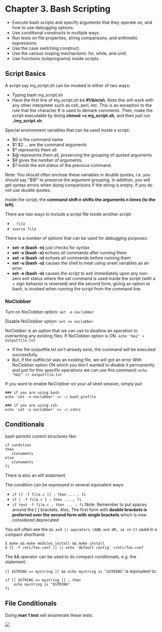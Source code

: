 # Chapter 3. Bash Scripting

- Execute bash scripts and specify arguments that they operate on, and how to use debugging options.
- Use conditional constructs in multiple ways.
- Run tests on file properties, string comparisons, and arithmetic expressions.
- Use the case switching construct.
- Use the various looping mechanisms: for, while, and until.
- Use functions (subprograms) inside scripts.

## Script Basics

A script say my_script.sh can be invoked in either of two ways:

- Typing bash my_script.sh
- Have the first line of my_script.sh be **#!/bin/sh**. Note this will work with any other interpreter such as csh, perl, etc. This is an exception to the rule that the character # is used to demark comments. Then, make the script executable by doing **chmod +x my_script.sh**, and then just run **./my_script.sh**.

Special environment variables that can be used inside a script:

- $0 is the command name
- $1 $2 ... are the command arguments
- $* represents them all
- $@ represents them all, preserving the grouping of quoted arguments
- $# gives the number of arguments.
- $? holds the exit status of the previous command.

Note: You should often enclose these variables in double quotes, i.e. you should say "$@" to preserve the argument grouping. In addition, you will get syntax errors when doing comparisons if the string is empty, if you do not use double quotes.

Inside the script, the **command shift n shifts the arguments n times (to the left).**

There are two ways to include a script file inside another script:
- ```. file```
- ```source file```

There is a number of options that can be used for debugging purposes:
- **set -n (bash -n)** just checks for syntax
- **set -x (bash -x)** echoes all commands after running them
- **set -v (bash -v)** echoes all commands before running them
- **set -u (bash -u)** causes the shell to treat using unset variables as an error
- **set -e (bash -e)** causes the script to exit immediately upon any non-zero exit status
where the set command is used inside the script (with a + sign behavior is reversed) and the second form, giving an option to ​bash, is invoked when running the script from the command line.

### NoClobber

Turn on NoClobber option: ```set -o noclobber```

Disable NoClobber option: ```set +o noclobber```

NoClobber is an option that we can use to disallow an operation to overwriting any existing files.
If NoClobber option is ON. ```echo "Hai" > outputfile.txt```
- If the file outputfile.txt isn’t already exist, the command will be executed successfully.
- But, if the outfile.txt was an existing file, we will got an error 
With NoClobber option ON which you don’t wanted to disable it permanently and just for this specific operations we can use this command: ```echo "Hai" >! outputfile.txt```


If you want to enable NoClobber on your all shell session, simply put:
```
### if you are using bash
echo 'set -o noclobber' >> ~/.bash_profile

### if you are using zsh
echo 'set -o noclobber' >> ~/.zshrc
```

## Conditionals

bash permits control structures like:

```
if condition
then
   statements
else
   statements
fi
```

There is also an elif statement.

The condition can be expressed in several equivalent ways:
- ```​if [[ -f file.c ]] ; then ... ; fi```
- ```if [ -f file.c ] ; then ... ; fi```
- ```if test -f file.c ; then ... ; fi```
​Note: Remember to put spaces around the [ ] brackets. Also, The first form with **double brackets is preferred over the second form with single brackets** which is now considered deprecated


You will often see the ```&& and || operators (AND and OR, as in C)``` used in a compact shorthand:
```
$ make && make modules_install && make install
$ [[ -f /etc/foo.conf ]] || echo 'default config' >/etc/foo.conf
```

The && operator can be used to do compact conditionals, e.g. the statement:

```[[ $STRING == mystring ]] && echo mystring is "$STRING"```
is equivalent to:
```
if [[ $STRING == mystring ]] ; then
    echo mystring is "$STRING"
fi
```

## File Conditionals

Doing **man 1 test** will enumerate these tests.

<img src="./images/chapter3_1.png"/>



